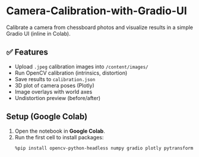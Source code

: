 # Camera-Calibration-with-Gradio-UI

Calibrate a camera from chessboard photos and visualize results in a simple Gradio UI (inline in Colab).

## ✅ Features
- Upload `.jpeg` calibration images into `/content/images/`
- Run OpenCV calibration (intrinsics, distortion)
- Save results to `calibration.json`
- 3D plot of camera poses (Plotly)
- Image overlays with world axes
- Undistortion preview (before/after)

## Setup (Google Colab)
1. Open the notebook in **Google Colab**.
2. Run the first cell to install packages:
   ```bash
   %pip install opencv-python-headless numpy gradio plotly pytransform3d==3.3.0
